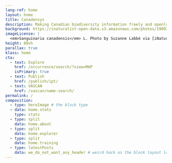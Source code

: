 ```yaml
---
lang-ref: home
layout: home
title: Canadensys
description: Making Canadian biodiversity information freely and openly available 
background: https://inaturalist-open-data.s3.amazonaws.com/photos/190926491/original.jpg
imageLicense: |
  <em>Sanguinaria canadensis</em> L. Photo by Suzanne Labbé via [iNaturalist](https://www.gbif.org/occurrence/3764124042)
height: 80vh
parallax: true
klass: home
cta:
  - text: Explore
    href: /occurrence/search/?view=MAP
    isPrimary: true
  - text: Publish
    href: /publish/ipt/
  - text: VASCAN
    href: /vascan/name-search/
permalink: /
composition:
  - type: heroImage # the block type
  - data: home.stats
    type: stats
  - type: split
    data: home.about
  - type: split
    data: home.explorer
  - type: split
    data: home.training
  - type: latestPosts
    data: we_do_not_want_any_header # weird hack as the block layout looks for a data element and falls back to the page if none is present
---
```



